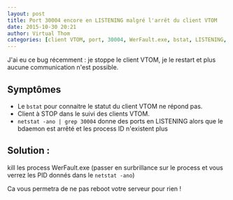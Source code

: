 ```yaml
---
layout: post
title: Port 30004 encore en LISTENING malgré l'arrêt du client VTOM
date: 2015-10-30 20:21
author: Virtual Thom
categories: [client VTOM, port, 30004, WerFault.exe, bstat, LISTENING, VTOM]
---
```


J'ai eu ce bug récemment : je stoppe le client VTOM, je le restart et plus aucune communication n'est possible.

## Symptômes
* Le `bstat` pour connaitre le statut du client VTOM ne répond pas.
* Client à STOP dans le suivi des clients VTOM.
* `netstat -ano | grep 30004` donne des ports en LISTENING alors que le bdaemon est arrêté et les process ID n'existent plus

## Solution :
kill les process WerFault.exe (passer en surbrillance sur le process et vous verrez les PID donnés dans le `netstat -ano`)

Ca vous permetra de ne pas reboot votre serveur pour rien !
